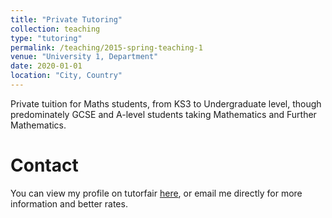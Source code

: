 ```yaml
---
title: "Private Tutoring"
collection: teaching
type: "tutoring"
permalink: /teaching/2015-spring-teaching-1
venue: "University 1, Department"
date: 2020-01-01
location: "City, Country"
---
```


Private tuition for Maths students, from KS3 to Undergraduate level, though predominately GCSE and A-level students taking Mathematics and Further Mathematics. 

Contact
======

You can view my profile on tutorfair [here](https://www.tutorfair.com/tutor/name/katie/id/177592/profile), or email me directly for more information and better rates.  


